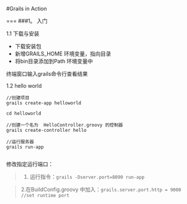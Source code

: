 #Grails in Action

===
###1。 入门

1.1 下载与安装
+ 下载安装包
+ 新增GRAILS_HOME 环境变量，指向目录
+ 将bin目录添加到Path 环境变量中

终端窗口输入grails命令行查看结果

1.2 hello world
```
//创建项目
grails create-app helloworld

cd helloworld

//创建一个名为  HelloController.groovy 的控制器
grails create-controller hello

//运行服务器
grails run-app


```
修改指定运行端口：
> 1. 运行指令：`grails -Dserver.port=8090 run-app`

> 2.在BuildConfig.groovy 中加入：`grails.server.port.http = 9000   //set runtime port`

